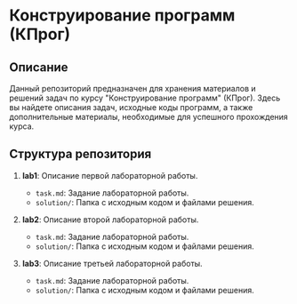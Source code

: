 # Конструирование программ (КПрог)

## Описание

Данный репозиторий предназначен для хранения материалов и решений задач по курсу "Конструирование программ" (КПрог). Здесь вы найдете описания задач, исходные коды программ, а также дополнительные материалы, необходимые для успешного прохождения курса.

## Структура репозитория

1. **lab1**: Описание первой лабораторной работы.
   - `task.md`: Задание лабораторной работы.
   - `solution/`: Папка с исходным кодом и файлами решения.

2. **lab2**: Описание второй лабораторной работы.
   - `task.md`: Задание лабораторной работы.
   - `solution/`: Папка с исходным кодом и файлами решения.

3. **lab3**: Описание третьей лабораторной работы.
   - `task.md`: Задание лабораторной работы.
   - `solution/`: Папка с исходным кодом и файлами решения.

